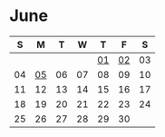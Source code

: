 # June

| S | M | T | W | T | F | S |
|---|---|---|---|---|---|---|
|   |   |   |   | [01](01.md) | [02](02.md) | 03 |
| 04 | [05](05.md) | 06 | 07 | 08 | 09 | 10 |
| 11 | 12 | 13 | 14 | 15 | 16 | 17 |
| 18 | 19 | 20 | 21 | 22 | 23 | 24 |
| 25 | 26 | 27 | 28 | 29 | 30 |   |

